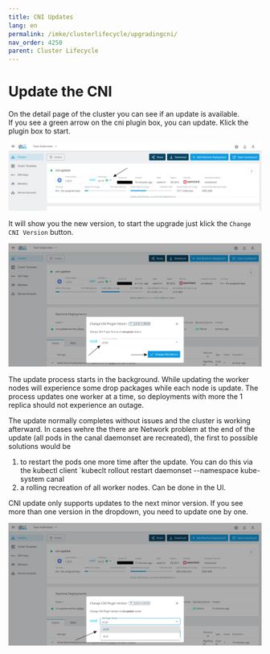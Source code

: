 ```yaml
---
title: CNI Updates
lang: en
permalink: /imke/clusterlifecycle/upgradingcni/
nav_order: 4250
parent: Cluster Lifecycle
---
```


# Update the CNI

On the detail page of the cluster you can see if an update is available.  
If you see a green arrow on the cni plugin box, you can update. Klick the plugin box to start.

![Step 1](cni_update_details.png)

It will show you the new version, to start the upgrade just klick the `Change CNI Version` button.

![Step 2](cni_update_popup.png)

The update process starts in the background. While updating the worker nodes will experience some drop packages while each node is update.
The process updates one worker at a time, so deployments with more the 1 replica should not experience an outage.


The update normally completes without issues and the cluster is working afterward.
In cases wehre the there are Network problem at the end of the update (all pods in the canal daemonset are recreated), the first to possible solutions would be

1. to restart the pods one more time after the update. You can do this via the kubectl client `kubeclt rollout restart daemonset --namespace kube-system canal
2. a rolling recreation of all worker nodes. Can be done in the UI.


CNI update only supports updates to the next minor version. If you see more than one version in the dropdown, you need to update one by one.

![Dropdown](cni_update_dropdown.png)
